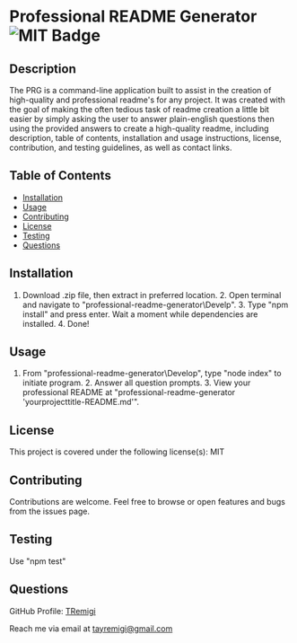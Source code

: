 # Professional README Generator ![MIT Badge](https://img.shields.io/badge/License-MIT-brightgreen)

## Description

The PRG is a command-line application built to assist in the creation of high-quality and professional readme's for any project. It was created with the goal of making the often tedious task of readme creation a little bit easier by simply asking the user to answer plain-english questions then using the provided answers to create a high-quality readme, including description, table of contents, installation and usage instructions, license, contribution, and testing guidelines, as well as contact links.


## Table of Contents

* [Installation](#installation)
* [Usage](#usage)
* [Contributing](#contributing)
* [License](#license)
* [Testing](#testing)
* [Questions](#questions)


## Installation

1. Download .zip file, then extract in preferred location. 2. Open terminal and navigate to "professional-readme-generator\Develp". 3. Type "npm install" and press enter. Wait a moment while dependencies are installed. 4. Done!


## Usage 

1. From "professional-readme-generator\Develop", type "node index" to initiate program. 2. Answer all question prompts. 3. View your professional README at "professional-readme-generator 'yourprojecttitle-README.md'".


## License

This project is covered under the following license(s):
MIT


## Contributing

Contributions are welcome. Feel free to browse or open features and bugs from the issues page.


## Testing

Use "npm test"


## Questions

GitHub Profile: [TRemigi](https://github.com/TRemigi)

Reach me via email at [tayremigi@gmail.com](tayremigi@gmail.com)

